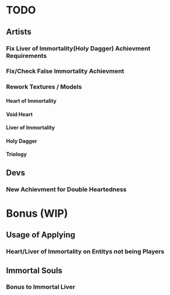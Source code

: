 # TODO
## Artists
### Fix Liver of Immortality(Holy Dagger) Achievment Requirements
### Fix/Check False Immortality Achievment
### Rework Textures / Models
#### Heart of Immortality
#### Void Heart
#### Liver of Immortality
#### Holy Dagger
#### Triology
## Devs
### New Achievment for Double Heartedness
# Bonus (WIP)
## Usage of Applying
### Heart/Liver of Immortality on Entitys not being Players
## Immortal Souls
### Bonus to Immortal Liver